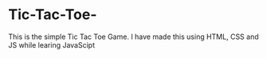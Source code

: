 # Tic-Tac-Toe-
This is the simple Tic Tac Toe Game. I have made this using HTML, CSS and JS while learing JavaScipt
